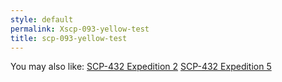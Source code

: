 ```yaml
---
style: default
permalink: Xscp-093-yellow-test
title: scp-093-yellow-test
---
```

You may also like:
[SCP-432 Expedition 2](http://scp-wiki.net/scp-432-expedition-2)
[SCP-432 Expedition 5](http://scp-wiki.net/scp-432-expedition-5)